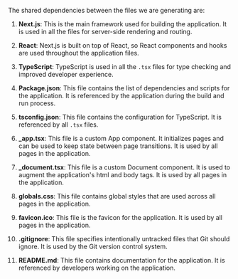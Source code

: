 The shared dependencies between the files we are generating are:

1. **Next.js**: This is the main framework used for building the application. It is used in all the files for server-side rendering and routing.

2. **React**: Next.js is built on top of React, so React components and hooks are used throughout the application files.

3. **TypeScript**: TypeScript is used in all the `.tsx` files for type checking and improved developer experience.

4. **Package.json**: This file contains the list of dependencies and scripts for the application. It is referenced by the application during the build and run process.

5. **tsconfig.json**: This file contains the configuration for TypeScript. It is referenced by all `.tsx` files.

6. **_app.tsx**: This file is a custom App component. It initializes pages and can be used to keep state between page transitions. It is used by all pages in the application.

7. **_document.tsx**: This file is a custom Document component. It is used to augment the application's html and body tags. It is used by all pages in the application.

8. **globals.css**: This file contains global styles that are used across all pages in the application.

9. **favicon.ico**: This file is the favicon for the application. It is used by all pages in the application.

10. **.gitignore**: This file specifies intentionally untracked files that Git should ignore. It is used by the Git version control system.

11. **README.md**: This file contains documentation for the application. It is referenced by developers working on the application.